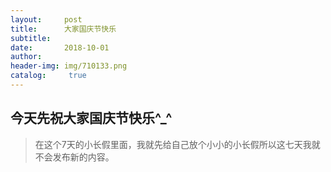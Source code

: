 ```yaml
---
layout:     post
title:      大家国庆节快乐		
subtitle:   
date:       2018-10-01
author:     
header-img: img/710133.png
catalog: 	 true
---
```

## 今天先祝大家国庆节快乐^_^
>在这个7天的小长假里面，我就先给自己放个小小的小长假所以这七天我就不会发布新的内容。


